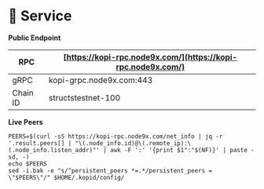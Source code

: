 # 💾 Service

**Public Endpoint**

| RPC      | [https://kopi-rpc.node9x.com/](https://kopi-rpc.node9x.com/) |
| -------- | ------------------------------------------------------------ |
| gRPC     | kopi-grpc.node9x.com:443                                     |
| Chain ID | structstestnet-100                                           |

**Live Peers**

```
PEERS=$(curl -sS https://kopi-rpc.node9x.com/net_info | jq -r '.result.peers[] | "\(.node_info.id)@\(.remote_ip):\(.node_info.listen_addr)"' | awk -F ':' '{print $1":"$(NF)}' | paste -sd, -)
echo $PEERS
sed -i.bak -e "s/^persistent_peers *=.*/persistent_peers = \"$PEERS\"/" $HOME/.kopid/config/
```
